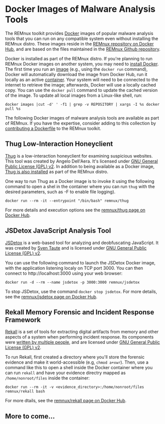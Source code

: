 # Docker Images of Malware Analysis Tools

The REMnux toolkit provides [Docker](https://www.docker.com) images of popular malware analysis tools that you can run on any compatible system even without installing the REMnux distro. These images reside in the [REMnux repository on Docker Hub](https://hub.docker.com/u/remnux), and are based on the files maintained in the [REMnux Github repository](https://github.com/REMnux/docker).

Docker is installed as part of the REMnux distro. If you're planning to run REMnux Docker images on another system, you may need to [install Docker](https://docs.docker.com/get-docker/). The first time you run an [image](https://jfrog.com/knowledge-base/a-beginners-guide-to-understanding-and-building-docker-images/) \(e.g., using the `docker run` command\), Docker will automatically download the image from Docker Hub, run it locally as an active [container](https://www.docker.com/resources/what-container). Your system will need to be connected to the internet to retrieve the image; afterwards, Docker will use a locally cached copy. You can use the `docker pull` command to update the cached version of the image. To update all local images from a Linux-like shell, run:

```text
docker images |cut -d' ' -f1 | grep -v REPOSITORY | xargs -I %s docker pull %s
```

The following Docker images of malware analysis tools are available as part of REMnux. If you have the expertise, consider adding to this collection by [contributing a Dockerfile](../get-involved/add-or-update-tools/contribute-dockerfile.md) to the REMnux toolkit.

## Thug Low-Interaction Honeyclient <a id="thug"></a>

[Thug](https://github.com/buffer/thug) is a low-interaction honeyclient for examining suspicious websites. This tool was created by Angelo Dell'Aera. It's licensed under [GNU General Public License \(GPL\) v2](https://github.com/buffer/thug/blob/master/LICENSE.txt). In addition to being available as a Docker image, [Thug is also installed](../discover-the-tools/explore+network+interactions/connecting.md#thug) as part of the REMnux distro.

One way to run Thug as a Docker image is to invoke it using the following command to open a shel in the container where you can run `thug` with the desired parameters, such as -F to enable file logging\).

```text
docker run --rm -it --entrypoint "/bin/bash" remnux/thug
```

For more details and execution options see the [remnux/thug page on Docker Hub](https://github.com/REMnux/docker/tree/master/thug).

## JSDetox JavaScript Analysis Tool <a id="jsdetox"></a>

[JSDetox](http://www.relentless-coding.com/projects/jsdetox) is a web-based tool for analyzing and deobfuscating JavaScript. It was created by [Sven Taute](https://twitter.com/sven_t) and is licensed under [GNU General Public License \(GPL\) v2](https://github.com/svent/jsdetox).

You can use the following command to launch the JSDetox Docker image, with the application listening localy on TCP port 3000. You can then connect to http://localhost:3000 using your web browser:

```text
docker run -d --rm --name jsdetox -p 3000:3000 remnux/jsdetox
```

To stop JSDetox, use  the command `docker stop jsdetox`. For more details, see the [remnux/jsdetox page on Docker Hub](https://hub.docker.com/r/remnux/jsdetox/).

## Rekall Memory Forensic and Incident Response Framework <a id="rekall"></a>

[Rekall](https://github.com/google/rekall) is a set of tools for extracting digital artifacts from memory and other aspects of a system when performing incident response. Its components were [written by multiple people](https://github.com/google/rekall/blob/master/AUTHORS.md), and are licensed under  [GNU General Public License \(GPL\) v2](https://github.com/google/rekall/blob/master/LICENSE.txt). 

To run Rekall, first created a directory where you'll store the forensic evidence and make it world-accessible \(e.g, `chmod a+xwr`\). Then, use a command like this to open a shell inside the Docker container where you can run `rekall` and have your evidence directry mapped as `/home/nonroot/files` inside the container:

```text
docker run --rm -it -v <evidence_directory>:/home/nonroot/files remnux/rekall bash
```

For more dtails, see the [remnux/rekall page on Docker Hub](https://hub.docker.com/repository/docker/remnux/rekall).

## More to come...

